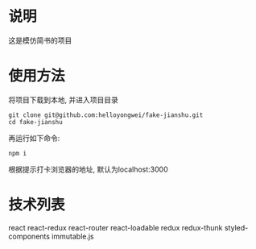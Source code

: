 # 说明

这是模仿简书的项目

# 使用方法

将项目下载到本地, 并进入项目目录
```
git clone git@github.com:helloyongwei/fake-jianshu.git
cd fake-jianshu
```

再运行如下命令:
```
npm i 
```
根据提示打卡浏览器的地址, 默认为localhost:3000

# 技术列表
react
react-redux
react-router
react-loadable
redux
redux-thunk
styled-components
immutable.js
